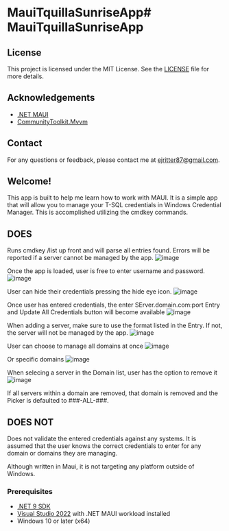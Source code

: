 # MauiTquillaSunriseApp# MauiTquillaSunriseApp

## License

This project is licensed under the MIT License. See the [LICENSE](LICENSE) file for more details.

## Acknowledgements

- [.NET MAUI](https://dotnet.microsoft.com/apps/maui)
- [CommunityToolkit.Mvvm](https://github.com/CommunityToolkit/MVVM)

## Contact
For any questions or feedback, please contact me at ejritter87@gmail.com.

## Welcome!
This app is built to help me learn how to work with MAUI. It is a simple app that will allow you to manage your T-SQL credentials in Windows Credential Manager.
This is accomplished utilizing the cmdkey commands.

## DOES
Runs cmdkey /list up front and will parse all entries found. Errors will be reported if a server cannot be managed by the app.
![image](https://github.com/user-attachments/assets/0f32d60c-5b64-4e2e-a3c7-c8b1d27e8178)


Once the app is loaded, user is free to enter username and password. 
![image](https://github.com/user-attachments/assets/aeeb4160-0834-4bb6-ae2e-092771e92a74)


User can hide their credentials pressing the hide eye icon.
![image](https://github.com/user-attachments/assets/162e9258-7cbf-40ab-acd4-f9063ce98830)


Once user has entered credentials, the enter SErver.domain.com:port Entry and Update All Credentials button will become available
![image](https://github.com/user-attachments/assets/fff47e05-4582-4099-a081-55675261bed9)


When adding a server, make sure to use the format listed in the Entry. If not, the server will not be managed by the app.
![image](https://github.com/user-attachments/assets/3c21e96a-fa11-4195-8a03-9a28589e1bf6)


User can choose to manage all domains at once
![image](https://github.com/user-attachments/assets/d9f6ac24-6fa4-41bb-b9e6-fb014dedd4b4)


Or specific domains
![image](https://github.com/user-attachments/assets/c9460f8b-d7a9-49cd-8c61-26008ed9d506)


When selecing a server in the Domain list, user has the option to remove it
![image](https://github.com/user-attachments/assets/5a95c1f2-0fb5-42a7-9781-5ad8c2152710)


If all servers within a domain are removed, that domain is removed and the Picker is defaulted to ###-ALL-###.
## DOES NOT
Does not validate the entered credentials against any systems. 
It is assumed that the user knows the correct credentials to enter for any domain or domains they are managing.

Although written in Maui, it is not targeting any platform outside of Windows.


### Prerequisites

- [.NET 9 SDK](https://dotnet.microsoft.com/download/dotnet/9.0)
- [Visual Studio 2022](https://visualstudio.microsoft.com/vs/) with .NET MAUI workload installed
- Windows 10 or later (x64)

